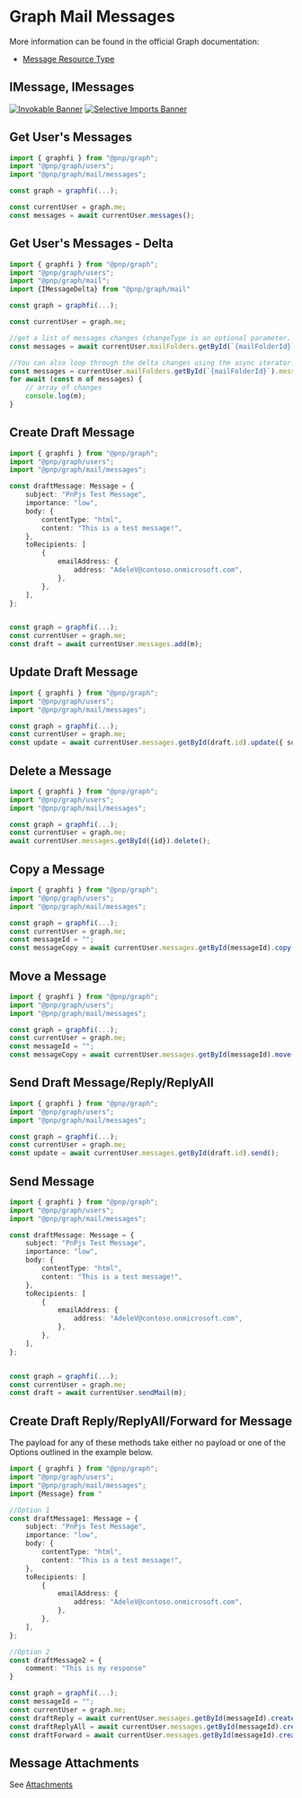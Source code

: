 # Graph Mail Messages

More information can be found in the official Graph documentation:

- [Message Resource Type](https://learn.microsoft.com/en-us/graph/api/resources/message?view=graph-rest-1.0)

## IMessage, IMessages

[![Invokable Banner](https://img.shields.io/badge/Invokable-informational.svg)](../concepts/invokable.md) [![Selective Imports Banner](https://img.shields.io/badge/Selective%20Imports-informational.svg)](../concepts/selective-imports.md)  

## Get User's Messages

```TypeScript
import { graphfi } from "@pnp/graph";
import "@pnp/graph/users";
import "@pnp/graph/mail/messages";

const graph = graphfi(...);

const currentUser = graph.me;
const messages = await currentUser.messages();
```

## Get User's Messages - Delta

```TypeScript
import { graphfi } from "@pnp/graph";
import "@pnp/graph/users";
import "@pnp/graph/mail";
import {IMessageDelta} from "@pnp/graph/mail"

const graph = graphfi(...);

const currentUser = graph.me;

//get a list of messages changes (changeType is an optional parameter. See Graph docs)
const messages = await currentUser.mailFolders.getById(`{mailFolderId}`).messages.delta({changeType: "updated"})();

//You can also loop through the delta changes using the async iterator.
const messages = currentUser.mailFolders.getById(`{mailFolderId}`).messages.delta({changeType: "updated"});
for await (const m of messages) {
    // array of changes
    console.log(m);
}

```

## Create Draft Message

```TypeScript
import { graphfi } from "@pnp/graph";
import "@pnp/graph/users";
import "@pnp/graph/mail/messages";

const draftMessage: Message = {
    subject: "PnPjs Test Message",
    importance: "low",
    body: {
        contentType: "html",
        content: "This is a test message!",
    },
    toRecipients: [
        {
            emailAddress: {
                address: "AdeleV@contoso.onmicrosoft.com",
            },
        },
    ],
};


const graph = graphfi(...);
const currentUser = graph.me;
const draft = await currentUser.messages.add(m);
```

## Update Draft Message

```TypeScript
import { graphfi } from "@pnp/graph";
import "@pnp/graph/users";
import "@pnp/graph/mail/messages";

const graph = graphfi(...);
const currentUser = graph.me;
const update = await currentUser.messages.getById(draft.id).update({ subject: "New Subject" });
```

## Delete a Message

```TypeScript
import { graphfi } from "@pnp/graph";
import "@pnp/graph/users";
import "@pnp/graph/mail/messages";

const graph = graphfi(...);
const currentUser = graph.me;
await currentUser.messages.getById({id}).delete();
```

## Copy a Message

```TypeScript
import { graphfi } from "@pnp/graph";
import "@pnp/graph/users";
import "@pnp/graph/mail/messages";

const graph = graphfi(...);
const currentUser = graph.me;
const messageId = "";
const messageCopy = await currentUser.messages.getById(messageId).copy({Destination Folder Id});
```

## Move a Message

```TypeScript
import { graphfi } from "@pnp/graph";
import "@pnp/graph/users";
import "@pnp/graph/mail/messages";

const graph = graphfi(...);
const currentUser = graph.me;
const messageId = "";
const messageCopy = await currentUser.messages.getById(messageId).move({Destination Folder Id});
```

## Send Draft Message/Reply/ReplyAll

```TypeScript
import { graphfi } from "@pnp/graph";
import "@pnp/graph/users";
import "@pnp/graph/mail/messages";

const graph = graphfi(...);
const currentUser = graph.me;
const update = await currentUser.messages.getById(draft.id).send();
```

## Send Message

```TypeScript
import { graphfi } from "@pnp/graph";
import "@pnp/graph/users";
import "@pnp/graph/mail/messages";

const draftMessage: Message = {
    subject: "PnPjs Test Message",
    importance: "low",
    body: {
        contentType: "html",
        content: "This is a test message!",
    },
    toRecipients: [
        {
            emailAddress: {
                address: "AdeleV@contoso.onmicrosoft.com",
            },
        },
    ],
};


const graph = graphfi(...);
const currentUser = graph.me;
const draft = await currentUser.sendMail(m);
```

## Create Draft Reply/ReplyAll/Forward for Message

The payload for any of these methods take either no payload or one of the Options outlined in the example below.

```TypeScript
import { graphfi } from "@pnp/graph";
import "@pnp/graph/users";
import "@pnp/graph/mail/messages";
import {Message} from "

//Option 1
const draftMessage1: Message = {
    subject: "PnPjs Test Message",
    importance: "low",
    body: {
        contentType: "html",
        content: "This is a test message!",
    },
    toRecipients: [
        {
            emailAddress: {
                address: "AdeleV@contoso.onmicrosoft.com",
            },
        },
    ],
};

//Option 2
const draftMessage2 = {
    comment: "This is my response"
}

const graph = graphfi(...);
const messageId = "";
const currentUser = graph.me;
const draftReply = await currentUser.messages.getById(messageId).createReply(draftMessage1);
const draftReplyAll = await currentUser.messages.getById(messageId).createReplyAll(draftMessage2);
const draftForward = await currentUser.messages.getById(messageId).createForward();
```

## Message Attachments

See [Attachments](./attachments.md)
